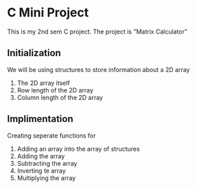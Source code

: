 # C Mini Project 

This is my 2nd sem C project.
The project is "Matrix Calculator"

## Initialization

We will be using structures to store information about a 2D array 
1) The 2D array itself 
2) Row length of the 2D array 
3) Column length of the 2D array
## Implimentation
Creating seperate functions for 
1) Adding an array into the array of structures
2) Adding the array
3) Subtracting the array 
4) Inverting te array 
5) Multiplying the array 
